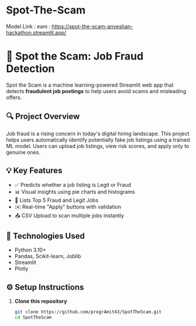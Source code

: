 # Spot-The-Scam
Model Link : eam : https://spot-the-scam-anveshan-hackathon.streamlit.app/
# 🚨 Spot the Scam: Job Fraud Detection

Spot the Scam is a machine learning-powered Streamlit web app that detects **fraudulent job postings** to help users avoid scams and misleading offers.

## 🔍 Project Overview

Job fraud is a rising concern in today's digital hiring landscape. This project helps users automatically identify potentially fake job listings using a trained ML model. Users can upload job listings, view risk scores, and apply only to genuine ones.

## 💡 Key Features

- ✅ Predicts whether a job listing is Legit or Fraud
- 📊 Visual insights using pie charts and histograms
- 🔎 Lists Top 5 Fraud and Legit Jobs
- ✉️ Real-time "Apply" buttons with validation
- 📤 CSV Upload to scan multiple jobs instantly

## 🧠 Technologies Used

- Python 3.10+
- Pandas, Scikit-learn, Joblib
- Streamlit
- Plotly

## ⚙️ Setup Instructions

1. **Clone this repository**
   ```bash
   git clone https://github.com/progrAmit43/SpotTheScam.git
   cd SpotTheScam
